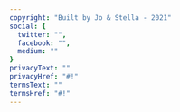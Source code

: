 ```yaml
---
copyright: "Built by Jo & Stella - 2021"
social: {
  twitter: "",
  facebook: "",
  medium: ""
}
privacyText: ""
privacyHref: "#!"
termsText: ""
termsHref: "#!"
---
```

